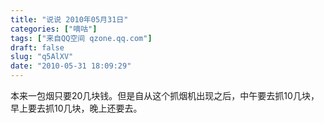 ```yaml
---
title: "说说 2010年05月31日"
categories: ["嘀咕"]
tags: ["来自QQ空间 qzone.qq.com"]
draft: false
slug: "q5AlXV"
date: "2010-05-31 18:09:29"
---
```


本来一包烟只要20几块钱。但是自从这个抓烟机出现之后，中午要去抓10几块，早上要去抓10几块，晚上还要去。
